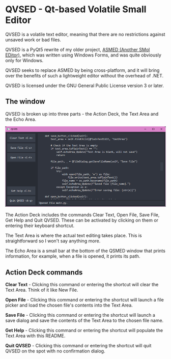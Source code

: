 # QVSED - Qt-based Volatile Small Editor

QVSED is a volatile text editor, meaning that there are no restrictions against unsaved work or bad files.

QVSED is a PyQt5 rewrite of my older project, [ASMED (Another SMol EDitor)](https://github.com/That1M8Head/ASMED), which was written using Windows Forms, and was quite obviously only for Windows.

QVSED seeks to replace ASMED by being cross-platform, and it will bring over the benefits of such a lightweight editor without the overhead of .NET.

QVSED is licensed under the GNU General Public License version 3 or later.

## The window

QVSED is broken up into three parts - the Action Deck, the Text Area and the Echo Area.

![QVSED screenshot, editing its own source code](screenshot.png)

The Action Deck includes the commands Clear Text, Open File, Save File, Get Help and Quit QVSED. These can be activated by clicking on them or entering their keyboard shortcut.

The Text Area is where the actual text editing takes place. This is straightforward so I won't say anything more.

The Echo Area is a small bar at the bottom of the QSMED window that prints information, for example, when a file is opened, it prints its path.

## Action Deck commands

**Clear Text** - Clicking this command or entering the shortcut <C-n> will clear the Text Area. Think of it like New File.

**Open File** - Clicking this command or entering the shortcut <C-f> will launch a file picker and load the chosen file's contents into the Text Area.

**Save File** - Clicking this command or entering the shortcut <C-s> will launch a save dialog and save the contents of the Text Area to the chosen file name.

**Get Help** - Clicking this command or entering the shortcut <C-h> will populate the Text Area with this README.

**Quit QVSED** - Clicking this command or entering the shortcut <A-q> will quit QVSED on the spot with no confirmation dialog.
